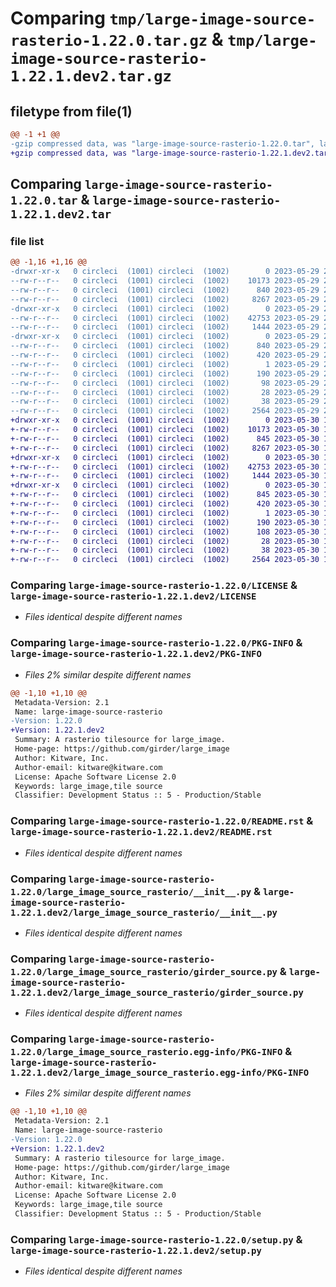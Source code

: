 # Comparing `tmp/large-image-source-rasterio-1.22.0.tar.gz` & `tmp/large-image-source-rasterio-1.22.1.dev2.tar.gz`

## filetype from file(1)

```diff
@@ -1 +1 @@
-gzip compressed data, was "large-image-source-rasterio-1.22.0.tar", last modified: Mon May 29 20:28:29 2023, max compression
+gzip compressed data, was "large-image-source-rasterio-1.22.1.dev2.tar", last modified: Tue May 30 14:08:21 2023, max compression
```

## Comparing `large-image-source-rasterio-1.22.0.tar` & `large-image-source-rasterio-1.22.1.dev2.tar`

### file list

```diff
@@ -1,16 +1,16 @@
-drwxr-xr-x   0 circleci  (1001) circleci  (1002)        0 2023-05-29 20:28:29.589270 large-image-source-rasterio-1.22.0/
--rw-r--r--   0 circleci  (1001) circleci  (1002)    10173 2023-05-29 20:28:29.000000 large-image-source-rasterio-1.22.0/LICENSE
--rw-r--r--   0 circleci  (1001) circleci  (1002)      840 2023-05-29 20:28:29.589270 large-image-source-rasterio-1.22.0/PKG-INFO
--rw-r--r--   0 circleci  (1001) circleci  (1002)     8267 2023-05-29 20:28:29.000000 large-image-source-rasterio-1.22.0/README.rst
-drwxr-xr-x   0 circleci  (1001) circleci  (1002)        0 2023-05-29 20:28:29.589270 large-image-source-rasterio-1.22.0/large_image_source_rasterio/
--rw-r--r--   0 circleci  (1001) circleci  (1002)    42753 2023-05-29 20:26:43.000000 large-image-source-rasterio-1.22.0/large_image_source_rasterio/__init__.py
--rw-r--r--   0 circleci  (1001) circleci  (1002)     1444 2023-05-29 20:26:43.000000 large-image-source-rasterio-1.22.0/large_image_source_rasterio/girder_source.py
-drwxr-xr-x   0 circleci  (1001) circleci  (1002)        0 2023-05-29 20:28:29.589270 large-image-source-rasterio-1.22.0/large_image_source_rasterio.egg-info/
--rw-r--r--   0 circleci  (1001) circleci  (1002)      840 2023-05-29 20:28:29.000000 large-image-source-rasterio-1.22.0/large_image_source_rasterio.egg-info/PKG-INFO
--rw-r--r--   0 circleci  (1001) circleci  (1002)      420 2023-05-29 20:28:29.000000 large-image-source-rasterio-1.22.0/large_image_source_rasterio.egg-info/SOURCES.txt
--rw-r--r--   0 circleci  (1001) circleci  (1002)        1 2023-05-29 20:28:29.000000 large-image-source-rasterio-1.22.0/large_image_source_rasterio.egg-info/dependency_links.txt
--rw-r--r--   0 circleci  (1001) circleci  (1002)      190 2023-05-29 20:28:29.000000 large-image-source-rasterio-1.22.0/large_image_source_rasterio.egg-info/entry_points.txt
--rw-r--r--   0 circleci  (1001) circleci  (1002)       98 2023-05-29 20:28:29.000000 large-image-source-rasterio-1.22.0/large_image_source_rasterio.egg-info/requires.txt
--rw-r--r--   0 circleci  (1001) circleci  (1002)       28 2023-05-29 20:28:29.000000 large-image-source-rasterio-1.22.0/large_image_source_rasterio.egg-info/top_level.txt
--rw-r--r--   0 circleci  (1001) circleci  (1002)       38 2023-05-29 20:28:29.589270 large-image-source-rasterio-1.22.0/setup.cfg
--rw-r--r--   0 circleci  (1001) circleci  (1002)     2564 2023-05-29 20:26:43.000000 large-image-source-rasterio-1.22.0/setup.py
+drwxr-xr-x   0 circleci  (1001) circleci  (1002)        0 2023-05-30 14:08:21.767796 large-image-source-rasterio-1.22.1.dev2/
+-rw-r--r--   0 circleci  (1001) circleci  (1002)    10173 2023-05-30 14:08:21.000000 large-image-source-rasterio-1.22.1.dev2/LICENSE
+-rw-r--r--   0 circleci  (1001) circleci  (1002)      845 2023-05-30 14:08:21.767796 large-image-source-rasterio-1.22.1.dev2/PKG-INFO
+-rw-r--r--   0 circleci  (1001) circleci  (1002)     8267 2023-05-30 14:08:21.000000 large-image-source-rasterio-1.22.1.dev2/README.rst
+drwxr-xr-x   0 circleci  (1001) circleci  (1002)        0 2023-05-30 14:08:21.763796 large-image-source-rasterio-1.22.1.dev2/large_image_source_rasterio/
+-rw-r--r--   0 circleci  (1001) circleci  (1002)    42753 2023-05-30 14:06:34.000000 large-image-source-rasterio-1.22.1.dev2/large_image_source_rasterio/__init__.py
+-rw-r--r--   0 circleci  (1001) circleci  (1002)     1444 2023-05-30 14:06:34.000000 large-image-source-rasterio-1.22.1.dev2/large_image_source_rasterio/girder_source.py
+drwxr-xr-x   0 circleci  (1001) circleci  (1002)        0 2023-05-30 14:08:21.767796 large-image-source-rasterio-1.22.1.dev2/large_image_source_rasterio.egg-info/
+-rw-r--r--   0 circleci  (1001) circleci  (1002)      845 2023-05-30 14:08:21.000000 large-image-source-rasterio-1.22.1.dev2/large_image_source_rasterio.egg-info/PKG-INFO
+-rw-r--r--   0 circleci  (1001) circleci  (1002)      420 2023-05-30 14:08:21.000000 large-image-source-rasterio-1.22.1.dev2/large_image_source_rasterio.egg-info/SOURCES.txt
+-rw-r--r--   0 circleci  (1001) circleci  (1002)        1 2023-05-30 14:08:21.000000 large-image-source-rasterio-1.22.1.dev2/large_image_source_rasterio.egg-info/dependency_links.txt
+-rw-r--r--   0 circleci  (1001) circleci  (1002)      190 2023-05-30 14:08:21.000000 large-image-source-rasterio-1.22.1.dev2/large_image_source_rasterio.egg-info/entry_points.txt
+-rw-r--r--   0 circleci  (1001) circleci  (1002)      108 2023-05-30 14:08:21.000000 large-image-source-rasterio-1.22.1.dev2/large_image_source_rasterio.egg-info/requires.txt
+-rw-r--r--   0 circleci  (1001) circleci  (1002)       28 2023-05-30 14:08:21.000000 large-image-source-rasterio-1.22.1.dev2/large_image_source_rasterio.egg-info/top_level.txt
+-rw-r--r--   0 circleci  (1001) circleci  (1002)       38 2023-05-30 14:08:21.767796 large-image-source-rasterio-1.22.1.dev2/setup.cfg
+-rw-r--r--   0 circleci  (1001) circleci  (1002)     2564 2023-05-30 14:06:34.000000 large-image-source-rasterio-1.22.1.dev2/setup.py
```

### Comparing `large-image-source-rasterio-1.22.0/LICENSE` & `large-image-source-rasterio-1.22.1.dev2/LICENSE`

 * *Files identical despite different names*

### Comparing `large-image-source-rasterio-1.22.0/PKG-INFO` & `large-image-source-rasterio-1.22.1.dev2/PKG-INFO`

 * *Files 2% similar despite different names*

```diff
@@ -1,10 +1,10 @@
 Metadata-Version: 2.1
 Name: large-image-source-rasterio
-Version: 1.22.0
+Version: 1.22.1.dev2
 Summary: A rasterio tilesource for large_image.
 Home-page: https://github.com/girder/large_image
 Author: Kitware, Inc.
 Author-email: kitware@kitware.com
 License: Apache Software License 2.0
 Keywords: large_image,tile source
 Classifier: Development Status :: 5 - Production/Stable
```

### Comparing `large-image-source-rasterio-1.22.0/README.rst` & `large-image-source-rasterio-1.22.1.dev2/README.rst`

 * *Files identical despite different names*

### Comparing `large-image-source-rasterio-1.22.0/large_image_source_rasterio/__init__.py` & `large-image-source-rasterio-1.22.1.dev2/large_image_source_rasterio/__init__.py`

 * *Files identical despite different names*

### Comparing `large-image-source-rasterio-1.22.0/large_image_source_rasterio/girder_source.py` & `large-image-source-rasterio-1.22.1.dev2/large_image_source_rasterio/girder_source.py`

 * *Files identical despite different names*

### Comparing `large-image-source-rasterio-1.22.0/large_image_source_rasterio.egg-info/PKG-INFO` & `large-image-source-rasterio-1.22.1.dev2/large_image_source_rasterio.egg-info/PKG-INFO`

 * *Files 2% similar despite different names*

```diff
@@ -1,10 +1,10 @@
 Metadata-Version: 2.1
 Name: large-image-source-rasterio
-Version: 1.22.0
+Version: 1.22.1.dev2
 Summary: A rasterio tilesource for large_image.
 Home-page: https://github.com/girder/large_image
 Author: Kitware, Inc.
 Author-email: kitware@kitware.com
 License: Apache Software License 2.0
 Keywords: large_image,tile source
 Classifier: Development Status :: 5 - Production/Stable
```

### Comparing `large-image-source-rasterio-1.22.0/setup.py` & `large-image-source-rasterio-1.22.1.dev2/setup.py`

 * *Files identical despite different names*

